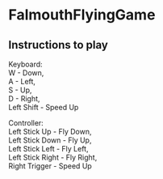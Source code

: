 # FalmouthFlyingGame

## Instructions to play

Keyboard: \
  W - Down, \
  A - Left, \
  S - Up, \
  D - Right, \
  Left Shift - Speed Up
  
Controller: \
  Left Stick Up - Fly Down, \
  Left Stick Down - Fly Up, \
  Left Stick Left - Fly Left, \
  Left Stick Right - Fly Right, \
  Right Trigger - Speed Up
